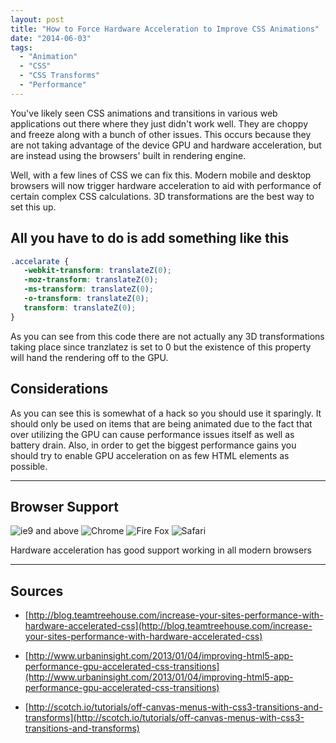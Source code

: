 ```yaml
---
layout: post
title: "How to Force Hardware Acceleration to Improve CSS Animations"
date: "2014-06-03"
tags: 
  - "Animation"
  - "CSS"
  - "CSS Transforms"
  - "Performance"
---
```


<p class="intro"><span class="dropcap">Y</span>ou've likely seen CSS animations and transitions in various web applications out there where they just didn't work well. They are choppy and freeze along with a bunch of other issues. This occurs because they are not taking advantage of the device GPU and hardware acceleration, but are instead using the browsers' built in rendering engine.</p>

Well, with a few lines of CSS we can fix this. Modern mobile and desktop browsers will now trigger hardware acceleration to aid with performance of certain complex CSS calculations. 3D transformations are the best way to set this up.

## All you have to do is add something like this

```css
.accelarate {
   -webkit-transform: translateZ(0);
   -moz-transform: translateZ(0);
   -ms-transform: translateZ(0);
   -o-transform: translateZ(0);
   transform: translateZ(0);
}
```

As you can see from this code there are not actually any 3D transformations taking place since tranzlatez is set to 0 but the existence of this property will hand the rendering off to the GPU.

## Considerations

As you can see this is somewhat of a hack so you should use it sparingly. It should only be used on items that are being animated due to the fact that over utilizing the GPU can cause performance issues itself as well as battery drain. Also, in order to get the biggest performance gains you should try to enable GPU acceleration on as few HTML elements as possible.

* * *
## Browser Support 

<div class="browserSupport__list">
  <img src="../../assets/img/ie.svg" alt="ie9 and above" title="ie9 and above">
  <img src="../../assets/img/chrome.svg" alt="Chrome" title="Chrome">
  <img src="../../assets/img/firefox.svg" alt="Fire Fox" title="Fire Fox">
  <img src="../../assets/img/safari.svg" alt="Safari" title="Safari">
</div>

Hardware acceleration has good support working in all modern browsers

* * *

## Sources

- [http://blog.teamtreehouse.com/increase-your-sites-performance-with-hardware-accelerated-css](http://blog.teamtreehouse.com/increase-your-sites-performance-with-hardware-accelerated-css)

- [http://www.urbaninsight.com/2013/01/04/improving-html5-app-performance-gpu-accelerated-css-transitions](http://www.urbaninsight.com/2013/01/04/improving-html5-app-performance-gpu-accelerated-css-transitions)

- [http://scotch.io/tutorials/off-canvas-menus-with-css3-transitions-and-transforms](http://scotch.io/tutorials/off-canvas-menus-with-css3-transitions-and-transforms)

